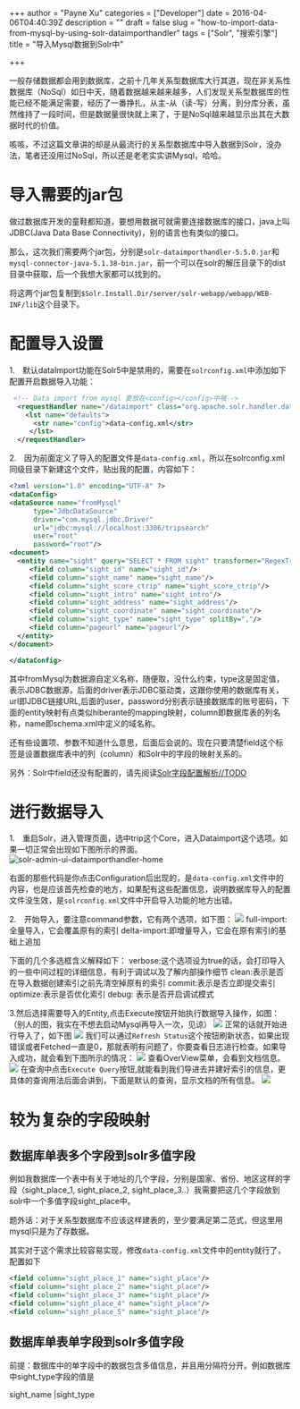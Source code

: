 +++
author = "Payne Xu"
categories = ["Developer"]
date = 2016-04-06T04:40:39Z
description = ""
draft = false
slug = "how-to-import-data-from-mysql-by-using-solr-dataimporthandler"
tags = ["Solr", "搜索引擎"]
title = "导入Mysql数据到Solr中"

+++


一般存储数据都会用到数据库，之前十几年关系型数据库大行其道，现在非关系性数据库（NoSql）如日中天，随着数据越来越来越多，人们发现关系型数据库的性能已经不能满足需要，经历了一番挣扎，从主-从（读-写）分离，到分库分表，虽然维持了一段时间，但是数据量很快就上来了，于是NoSql越来越显示出其在大数据时代的价值。

咳咳，不过这篇文章讲的却是从最流行的关系型数据库中导入数据到Solr，没办法，笔者还没用过NoSql，所以还是老老实实讲Mysql，哈哈。

<!--more-->

# 导入需要的jar包
做过数据库开发的童鞋都知道，要想用数据可就需要连接数据库的接口，java上叫JDBC(Java Data Base Connectivity)，别的语言也有类似的接口。

那么，这次我们需要两个jar包，分别是`solr-dataimporthandler-5.5.0.jar`和`mysql-connector-java-5.1.38-bin.jar`，前一个可以在solr的解压目录下的dist目录中获取，后一个我想大家都可以找到的。

将这两个jar包复制到`$Solr.Install.Dir/server/solr-webapp/webapp/WEB-INF/lib`这个目录下。

# 配置导入设置
1.　默认dataImport功能在Solr5中是禁用的，需要在`solrconfig.xml`中添加如下配置开启数据导入功能：

```xml
 <!-- Data import from mysql 要放在<config></config>中哦-->
  <requestHandler name="/dataimport" class="org.apache.solr.handler.dataimport.DataImportHandler">
    <lst name="defaults">
      <str name="config">data-config.xml</str>
     </lst>
  </requestHandler>
```
2.　因为前面定义了导入的配置文件是`data-config.xml`，所以在solrconfig.xml同级目录下新建这个文件，贴出我的配置，内容如下：

```xml
<?xml version="1.0" encoding="UTF-8" ?>  
<dataConfig>   
<dataSource name="fromMysql"
      type="JdbcDataSource"   
      driver="com.mysql.jdbc.Driver"   
      url="jdbc:mysql://localhost:3306/tripsearch"   
      user="root"   
      password="root"/>   
<document>   
  <entity name="sight" query="SELECT * FROM sight" transformer="RegexTransformer">
     <field column="sight_id" name="sight_id"/> 
     <field column="sight_name" name="sight_name"/> 
     <field column="sight_score_ctrip" name="sight_score_ctrip"/>
     <field column="sight_intro" name="sight_intro"/> 
     <field column="sight_address" name="sight_address"/> 
     <field column="sight_coordinate" name="sight_coordinate"/> 
     <field column="sight_type" name="sight_type" splitBy=","/>
     <field column="pageurl" name="pageurl"/>
  </entity>   
</document>   

</dataConfig>
```
其中fromMysql为数据源自定义名称，随便取，没什么约束，type这是固定值，表示JDBC数据源，后面的driver表示JDBC驱动类，这跟你使用的数据库有关，url即JDBC链接URL,后面的user，password分别表示链接数据库的账号密码，下面的entity映射有点类似hiberante的mapping映射，column即数据库表的列名称，name即schema.xml中定义的域名称。

还有些设置项、参数不知道什么意思，后面后会说的。现在只要清楚field这个标签是设置数据库表中的列（column）和Solr中的字段的映射关系的。

另外：Solr中field还没有配置的，请先阅读[Solr字段配置解析//TODO]()
# 进行数据导入
1.　重启Solr，进入管理页面，选中trip这个Core，进入Dataimport这个选项。如果一切正常会出现如下图所示的界面。
![solr-admin-ui-dataimporthandler-home](https://fliaping-blog.oss-rg-china-mainland.aliyuncs.com/storage/blog/solr-admin-ui-dataimporthandler-home.png)

右面的那些代码是你点击Configuration后出现的，是`data-config.xml`文件中的内容，也是应该首先检查的地方，如果配有这些配置信息，说明数据库导入的配置文件没生效，是`solrconfig.xml`文件中开启导入功能的地方出错。

2.　开始导入，要注意command参数，它有两个选项，如下图：
![](https://fliaping-blog.oss-rg-china-mainland.aliyuncs.com/storage/blog/14636563686394.jpg)
full-import:全量导入，它会覆盖原有的索引
delta-import:即增量导入，它会在原有索引的基础上追加

下面的几个多选框含义解释如下：
verbose:这个选项设为true的话，会打印导入的一些中间过程的详细信息，有利于调试以及了解内部操作细节
clean:表示是否在导入数据创建索引之前先清空掉原有的索引
commit:表示是否立即提交索引
optimize:表示是否优化索引
debug: 表示是否开启调试模式

3.然后选择需要导入的Entity,点击Execute按钮开始执行数据导入操作，如图：（别人的图，我实在不想去启动Mysql再导入一次，见谅）
![](https://fliaping-blog.oss-rg-china-mainland.aliyuncs.com/storage/blog/14636565158236.jpg)
正常的话就开始进行导入了，如下图
![](https://fliaping-blog.oss-rg-china-mainland.aliyuncs.com/storage/blog/14636566646663.jpg)
我们可以通过`Refresh Status`这个按钮刷新状态，如果出现错误或者Fetched一直是0，那就表明有问题了，你要查看日志进行检查。如果导入成功，就会看到下图所示的情况：
![](https://fliaping-blog.oss-rg-china-mainland.aliyuncs.com/storage/blog/14636568379783.jpg)
查看OverView菜单，会看到文档信息。
![](https://fliaping-blog.oss-rg-china-mainland.aliyuncs.com/storage/blog/14636569573254.jpg)
在查询中点击`Execute Query`按钮,就能看到我们导进去并建好索引的信息，更具体的查询用法后面会讲到，下面是默认的查询，显示文档的所有信息。
![](https://fliaping-blog.oss-rg-china-mainland.aliyuncs.com/storage/blog/14636571125307.jpg)

# 较为复杂的字段映射
## 数据库单表多个字段到solr多值字段
例如我数据库一个表中有关于地址的几个字段，分别是国家、省份、地区这样的字段（sight_place_1, sight_place_2, sight_place_3..）我需要把这几个字段放到solr中一个多值字段sight_place中。

题外话：对于关系型数据库不应该这样建表的，至少要满足第二范式，但这里用mysql只是为了存数据。

<!--more-->

其实对于这个需求比较容易实现，修改`data-config.xml`文件中的entity就行了，配置如下

```xml
<field column="sight_place_1" name="sight_place"/>
<field column="sight_place_2" name="sight_place"/>
<field column="sight_place_3" name="sight_place"/>
<field column="sight_place_4" name="sight_place"/>
<field column="sight_place_5" name="sight_place"/> 
```
## 数据库单表单字段到solr多值字段

前提：数据库中的单字段中的数据包含多值信息，并且用分隔符分开。例如数据库中sight_type字段的值是

sight_name |sight_type
